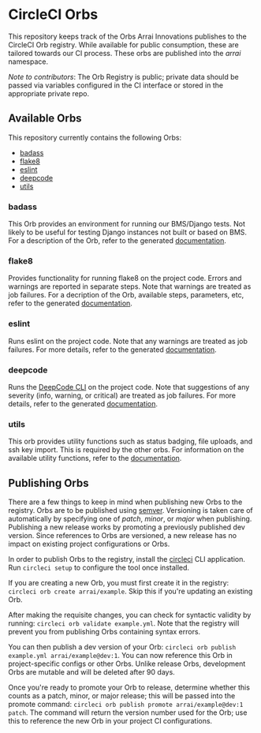 # CircleCI Orbs

This repository keeps track of the Orbs Arrai Innovations publishes to the CircleCI Orb registry. While available for public consumption, these are tailored towards our CI process. These orbs are published into the *arrai* namespace.

*Note to contributors*: The Orb Registry is public; private data should be passed via variables configured in the CI interface or stored in the appropriate private repo.

## Available Orbs

This repository currently contains the following Orbs:
- [badass](https://circleci.com/orbs/registry/orb/arrai/badass)
- [flake8](https://circleci.com/orbs/registry/orb/arrai/flake8)
- [eslint](https://circleci.com/orbs/registry/orb/arrai/eslint)
- [deepcode](https://circleci.com/orbs/registry/orb/arrai/deepcode)
- [utils](https://circleci.com/orbs/registry/orb/arrai/utils)

### badass
This Orb provides an environment for running our BMS/Django tests. Not likely to be useful for testing Django instances not built or based on BMS. For a description of the Orb, refer to the generated [documentation](https://circleci.com/orbs/registry/orb/arrai/badass).

### flake8
Provides functionality for running flake8 on the project code. Errors and warnings are reported in separate steps. Note that warnings are treated as job failures. For a decription of the Orb, available steps, parameters, etc, refer to the generated [documentation](https://circleci.com/orbs/registry/orb/arrai/flake8).

### eslint
Runs eslint on the project code. Note that any warnings are treated as job failures. For more details, refer to the generated [documentation](https://circleci.com/orbs/registry/orb/arrai/eslint).

### deepcode
Runs the [DeepCode CLI](https://github.com/DeepCodeAI/cli) on the project code. Note that suggestions of any severity (info, warning, or critical) are treated as job failures. For more details, refer to the generated [documentation](https://circleci.com/orbs/registry/orb/arrai/deepcode).

### utils
This orb provides utility functions such as status badging, file uploads, and ssh key import. This is required by the other orbs. For information on the available utility functions, refer to the [documentation](https://circleci.com/orbs/registry/orb/arrai/utils).

## Publishing Orbs

There are a few things to keep in mind when publishing new Orbs to the registry. Orbs are to be published using [semver](https://devhints.io/semver). Versioning is taken care of automatically by specifying one of *patch*, *minor*, or *major* when publishing. Publishing a new release works by promoting a previously published dev version. Since references to Orbs are versioned, a new release has no impact on existing project configurations or Orbs.

In order to publish Orbs to the registry, install the [circleci](https://circleci.com/docs/2.0/creating-orbs/#installing-the-cli-for-the-first-time) CLI application. Run `circleci setup` to configure the tool once installed.

If you are creating a new Orb, you must first create it in the registry: `circleci orb create arrai/example`. Skip this if you're updating an existing Orb.

After making the requisite changes, you can check for syntactic validity by running: `circleci orb validate example.yml`. Note that the registry will prevent you from publishing Orbs containing syntax errors.

You can then publish a dev version of your Orb: `circleci orb publish example.yml arrai/example@dev:1`. You can now reference this Orb in project-specific configs or other Orbs. Unlike release Orbs, development Orbs are mutable and will be deleted after 90 days.

Once you're ready to promote your Orb to release, determine whether this counts as a patch, minor, or major release; this will be passed into the promote command: `circleci orb publish promote arrai/example@dev:1 patch`. The command will return the version number used for the Orb; use this to reference the new Orb in your project CI configurations.
